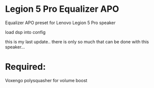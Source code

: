 # Legion 5 Pro Equalizer APO
Equalizer APO preset for Lenovo Legion 5 Pro speaker

load dsp into config

this is my last update.. there is only so much that can be done with this speaker... 
# Required:
Voxengo polysquasher for volume boost
